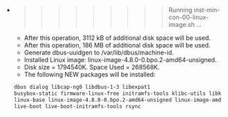 * >>>>>>>>> Running inst-min-con-00-linux-image.sh ...
  * After this operation, 3112 kB of additional disk space will be used.
  * After this operation, 186 MB of additional disk space will be used.
  * Generate dbus-uuidgen to /var/lib/dbus/machine-id.
  * Installed Linux image: linux-image-4.8.0-0.bpo.2-amd64-unsigned.
  * Disk size = 1794540K. Space Used = 268568K.
  * The following NEW packages will be installed:
  ```bash
  dbus dialog libcap-ng0 libdbus-1-3 libexpat1
  busybox-static firmware-linux-free initramfs-tools klibc-utils libklibc
  linux-base linux-image-4.8.0-0.bpo.2-amd64-unsigned linux-image-amd64
  live-boot live-boot-initramfs-tools rsync
  ```
